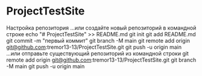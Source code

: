 # ProjectTestSite
Настройка репозитория
…или создайте новый репозиторий в командной строке
echo "# ProjectTestSite" >> README.md
git init
git add README.md
git commit -m "первый коммит"
git branch -M main
git remote add origin git@github.com:tremor13-13/ProjectTestSite.git
git push -u origin main
...или отправьте существующий репозиторий из командной строки
git remote add origin git@github.com:tremor13-13/ProjectTestSite.git
git branch -M main
git push -u origin main


